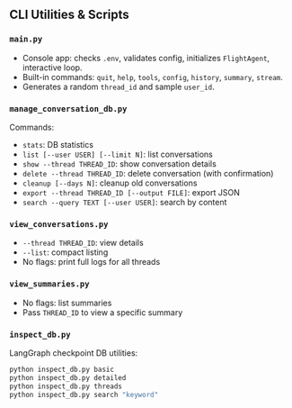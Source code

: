## CLI Utilities & Scripts

### `main.py`
- Console app: checks `.env`, validates config, initializes `FlightAgent`, interactive loop.
- Built-in commands: `quit`, `help`, `tools`, `config`, `history`, `summary`, `stream`.
- Generates a random `thread_id` and sample `user_id`.

### `manage_conversation_db.py`
Commands:
- `stats`: DB statistics
- `list [--user USER] [--limit N]`: list conversations
- `show --thread THREAD_ID`: show conversation details
- `delete --thread THREAD_ID`: delete conversation (with confirmation)
- `cleanup [--days N]`: cleanup old conversations
- `export --thread THREAD_ID [--output FILE]`: export JSON
- `search --query TEXT [--user USER]`: search by content

### `view_conversations.py`
- `--thread THREAD_ID`: view details
- `--list`: compact listing
- No flags: print full logs for all threads

### `view_summaries.py`
- No flags: list summaries
- Pass `THREAD_ID` to view a specific summary

### `inspect_db.py`
LangGraph checkpoint DB utilities:
```bash
python inspect_db.py basic
python inspect_db.py detailed
python inspect_db.py threads
python inspect_db.py search "keyword"
```
